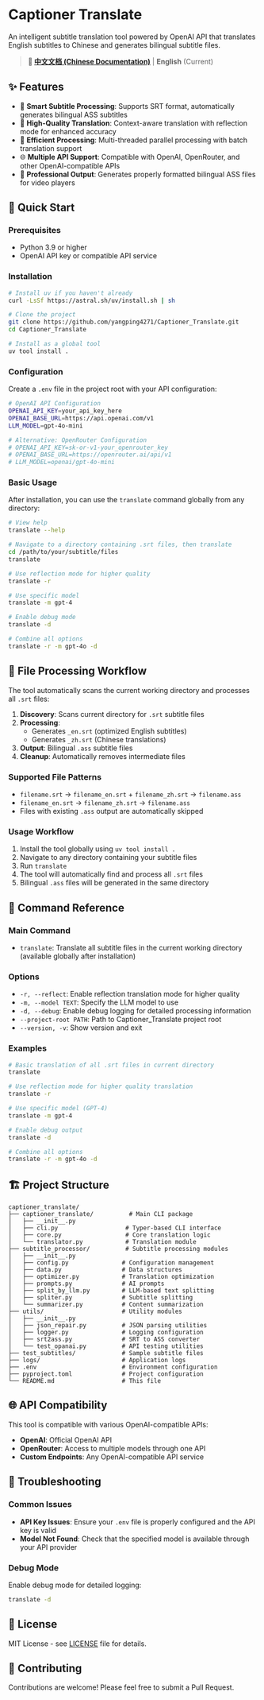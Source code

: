 # Captioner Translate

An intelligent subtitle translation tool powered by OpenAI API that translates English subtitles to Chinese and generates bilingual subtitle files.

> **📖 [中文文档 (Chinese Documentation)](README_zh.md)** | **English** (Current)

## ✨ Features

- 🎯 **Smart Subtitle Processing**: Supports SRT format, automatically generates bilingual ASS subtitles
- 🔄 **High-Quality Translation**: Context-aware translation with reflection mode for enhanced accuracy
- 🚀 **Efficient Processing**: Multi-threaded parallel processing with batch translation support
- 🌐 **Multiple API Support**: Compatible with OpenAI, OpenRouter, and other OpenAI-compatible APIs
- 📝 **Professional Output**: Generates properly formatted bilingual ASS files for video players

## 🚀 Quick Start

### Prerequisites

- Python 3.9 or higher
- OpenAI API key or compatible API service

### Installation

```bash
# Install uv if you haven't already
curl -LsSf https://astral.sh/uv/install.sh | sh

# Clone the project
git clone https://github.com/yangping4271/Captioner_Translate.git
cd Captioner_Translate

# Install as a global tool
uv tool install .
```

### Configuration

Create a `.env` file in the project root with your API configuration:

```bash
# OpenAI API Configuration
OPENAI_API_KEY=your_api_key_here
OPENAI_BASE_URL=https://api.openai.com/v1
LLM_MODEL=gpt-4o-mini

# Alternative: OpenRouter Configuration
# OPENAI_API_KEY=sk-or-v1-your_openrouter_key
# OPENAI_BASE_URL=https://openrouter.ai/api/v1
# LLM_MODEL=openai/gpt-4o-mini
```

### Basic Usage

After installation, you can use the `translate` command globally from any directory:

```bash
# View help
translate --help

# Navigate to a directory containing .srt files, then translate
cd /path/to/your/subtitle/files
translate

# Use reflection mode for higher quality
translate -r

# Use specific model
translate -m gpt-4

# Enable debug mode
translate -d

# Combine all options
translate -r -m gpt-4o -d
```

## 📁 File Processing Workflow

The tool automatically scans the current working directory and processes all `.srt` files:

1. **Discovery**: Scans current directory for `.srt` subtitle files
2. **Processing**:
   - Generates `_en.srt` (optimized English subtitles)
   - Generates `_zh.srt` (Chinese translations)
3. **Output**: Bilingual `.ass` subtitle files
4. **Cleanup**: Automatically removes intermediate files

### Supported File Patterns

- `filename.srt` → `filename_en.srt` + `filename_zh.srt` → `filename.ass`
- `filename_en.srt` → `filename_zh.srt` → `filename.ass`
- Files with existing `.ass` output are automatically skipped

### Usage Workflow

1. Install the tool globally using `uv tool install .`
2. Navigate to any directory containing your subtitle files
3. Run `translate`
4. The tool will automatically find and process all `.srt` files
5. Bilingual `.ass` files will be generated in the same directory

## 🔧 Command Reference

### Main Command

- `translate`: Translate all subtitle files in the current working directory (available globally after installation)

### Options

- `-r, --reflect`: Enable reflection translation mode for higher quality
- `-m, --model TEXT`: Specify the LLM model to use
- `-d, --debug`: Enable debug logging for detailed processing information
- `--project-root PATH`: Path to Captioner_Translate project root
- `--version, -v`: Show version and exit

### Examples

```bash
# Basic translation of all .srt files in current directory
translate

# Use reflection mode for higher quality translation
translate -r

# Use specific model (GPT-4)
translate -m gpt-4

# Enable debug output
translate -d

# Combine all options
translate -r -m gpt-4o -d
```

## 🏗️ Project Structure

```
captioner_translate/
├── captioner_translate/          # Main CLI package
│   ├── __init__.py
│   ├── cli.py                   # Typer-based CLI interface
│   ├── core.py                  # Core translation logic
│   └── translator.py            # Translation module
├── subtitle_processor/          # Subtitle processing modules
│   ├── __init__.py
│   ├── config.py               # Configuration management
│   ├── data.py                 # Data structures
│   ├── optimizer.py            # Translation optimization
│   ├── prompts.py              # AI prompts
│   ├── split_by_llm.py         # LLM-based text splitting
│   ├── spliter.py              # Subtitle splitting
│   └── summarizer.py           # Content summarization
├── utils/                      # Utility modules
│   ├── __init__.py
│   ├── json_repair.py          # JSON parsing utilities
│   ├── logger.py               # Logging configuration
│   ├── srt2ass.py              # SRT to ASS converter
│   └── test_opanai.py          # API testing utilities
├── test_subtitles/             # Sample subtitle files
├── logs/                       # Application logs
├── .env                        # Environment configuration
├── pyproject.toml              # Project configuration
└── README.md                   # This file
```

## 🌐 API Compatibility

This tool is compatible with various OpenAI-compatible APIs:

- **OpenAI**: Official OpenAI API
- **OpenRouter**: Access to multiple models through one API
- **Custom Endpoints**: Any OpenAI-compatible API service

## 🐛 Troubleshooting

### Common Issues

- **API Key Issues**: Ensure your `.env` file is properly configured and the API key is valid
- **Model Not Found**: Check that the specified model is available through your API provider

### Debug Mode

Enable debug mode for detailed logging:
```bash
translate -d
```

## 📄 License

MIT License - see [LICENSE](LICENSE) file for details.

## 🤝 Contributing

Contributions are welcome! Please feel free to submit a Pull Request.

